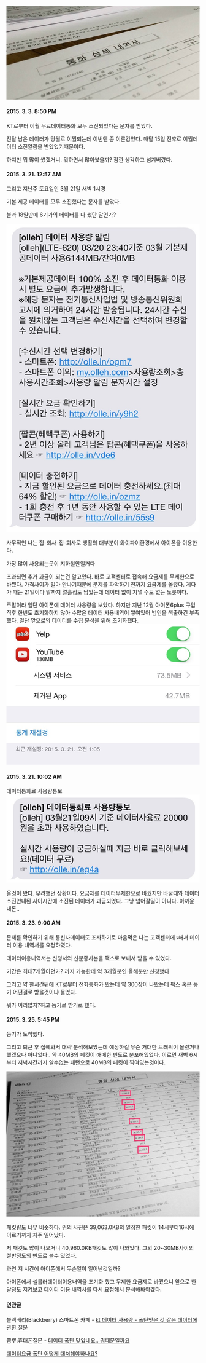 ![통화 상세 내역 사진](/images/posts/call_log_01.jpg)


#### 2015. 3. 3. 8:50 PM
KT로부터 이월 무료데이터통화 모두 소진되었다는 문자를 받았다.

전달 남은 데이터가 당월로 이월되는데 이번엔 좀 이른감있다. 매달 15일 전후로 이월데이터 소진알림을 받았었기때문이다.

하지만 뭐 많이 썼겠거니. 뭐하면서 많이썼을까? 잠깐 생각하고 넘겨버렸다.



#### 2015. 3. 21. 12:57 AM

그리고 지난주 토요일인 3월 21일 새벽 1시경

기본 제공 데이터를 모두 소진했다는 문자를 받았다.

불과 18일만에 6기가의 데이터를 다 썼단 말인가?

![문자 내용](images/posts/kt_sms_01.jpg)



사무직인 나는 집-회사-집-회사로 생활의 대부분이 와이파이환경에서 아이폰을 이용한다.

가장 많이 사용되는곳이 지하철안일거다

초과되면 추가 과금이 되는건 알고있다. 바로 고객센터로 접속해 요금제를 무제한으로 바꿨다. 가격차이가 얼마 안나기때문에 문제를 파악하기 전까지 요금제를 올렸다. 게다가 때는 21일이다 말까지 열흘정도 남았는데 데이터 없이 지낼 수도 없는 노릇이다.



주말이라 일단 아이폰에 데이터 사용량을 보았다. 하지만 지난 12월 아이폰6plus 구입직후 한번도 초기화하지 않아 수많은 데이터 사용내역이 쌓여있어 범인을 색출하긴 부족했다. 일단 앞으로의 데이터를 수집 분석을 위해 초기화했다.
![데이터 통계 초기화](/images/posts/iphone_reset_01.jpg)


#### 2015. 3. 21. 10:02 AM

데이터통화료 사용량통보
![데이터 초과](/images/posts/kt_sms_02.jpg)


올것이 왔다. 우려했던 상황이다. 요금제를 데이터무제한으로 바꿨지만 바꿀때와 데이터소진안내된 사이시간에 소진된 데이터가 과금되었다. 그냥 넘어갈일이 아니다. 아까운 내돈.. 



#### 2015. 3. 23. 9:00 AM

문제를 확인하기 위해 통신사데이터도 조사하기로 마음먹은 나는 고객센터에 📞해서 데이터 이용 내역서를 요청하였다.

데이터이용내역서는 신청서와 신분증사본을 팩스로 보내서 받을 수 있었다.

기간은 최대7개월이던가? 까지 가능한데 약 3개월분인 올해분만 신청했다

그리고 약 한시간뒤에 KT로부터 전화통화가 왔는데 약 300장이 나왔는데 팩스 혹은 등기 어떤걸로 받을것이냐 물었다.

뭐가 이리많지?하고 등기로 받기로 했다.



#### 2015. 3. 25. 5:45 PM

등기가 도착했다.

그리고 퇴근 후 집에와서 대략 분석해보았는데 예상하길 무슨 거대한 트래픽이 몰렸거나 했겠으나 아니었다.. 약 40MB의 페킷이 애매한 빈도로 분포해있었다. 이르면 새벽 6시부터 저녁시간까지 알수없는 패턴으로 40MB의 페킷이 찍여있는것이다.

![통화 내역서](/images/posts/call_log_02.jpg)

페킷량도 너무 비슷하다. 위의 사진은 39,063.0KB의 일정한 패킷이 14시부터16시에 이르기까지 자주 일어났다. 

저 패킷도 많이 나오거니 40,960.0KB패킷도 많이 나와있다. 그외 20~30MB사이의 절반정도의 빈도로 볼수 있었다.

과연 저 시간에 아이폰에서 무슨일이 일어난것일까?



아이폰에서 셀룰러데이터이용내역을 초기화 했고 무제한 요금제로 바꿨으니 앞으로 한달정도 지켜보고 데이터 이용 내역서를 다시 요청해서 분석해봐야겠다.





#### 연관글

블랙베리(Blackberry) 스마트폰 카페 - [kt 데이터 사용량 - 폭탄맞은 것 같은 데이터에 관한 질문](http://cafe.naver.com/blackberrysmartphone/439011)

뽐뿌:휴대폰질문 - [데이터 폭탄 맞았네요.. 뭐때문일까요](http://www.ppomppu.co.kr/zboard/view.php?id=phone2&no=1097249)

[데이터요금 폭탄 어떻게 대처해야하나요?](http://cafe.naver.com/appleiphone/3012814)



